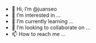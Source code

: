 - 👋 Hi, I’m @juanseo
- 👀 I’m interested in ...
- 🌱 I’m currently learning ...
- 💞️ I’m looking to collaborate on ...
- 📫 How to reach me ...

<!---
juanseo/juanseo is a ✨ special ✨ repository because its `README.md` (this file) appears on your GitHub profile.
You can click the Preview link to take a look at your changes.
--->
